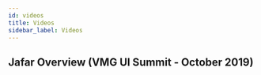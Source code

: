```yaml
---
id: videos
title: Videos
sidebar_label: Videos
---
```


## Jafar Overview (VMG UI Summit - October 2019)

<div style="width:784px">
  <div>
    <div itemprop="video" itemscope itemtype="https://schema.org/VideoObject">
      <div id="5dcaad7a41aecf378e334593" class="vdb_player vdb_5dcaad7a41aecf378e3345935dca935eb0f8f704e10f1c04"  >    
        <script type="text/javascript" src="https://delivery.vidible.tv/jsonp/pid=5dcaad7a41aecf378e334593/5dca935eb0f8f704e10f1c04.js?"></script>
      </div>    
      <meta itemprop="name"content="Jafar Demo October 2019" />    
      <meta itemprop="duration" content="T1H16M32S" />    
      <meta itemprop="thumbnailUrl" content="https://img.vidible.tv/prod/2019-11/12/5dcaa73110ca046adebc25de/5dcaaabdc9baee0001c04bf8_1280x720_FES_v1.jpg" />    
      <meta itemprop="embedUrl" content="https://delivery.vidible.tv/htmlembed/pid=5dcaad7a41aecf378e334593/5dca935eb0f8f704e10f1c04.html?vid=5dcaa73110ca046adebc25de" />    
      <meta itemprop="uploadDate" content="2019-11-12T12:39:00Z" />    
      <meta itemprop="expires" content="" />    
      <meta itemprop="description" content="" />
    </div>
  </div>
</div>